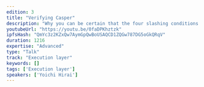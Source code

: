 ```yaml
---
edition: 3
title: "Verifying Casper"
description: "Why you can be certain that the four slashing conditions of Casper are enough to catch forks."
youtubeUrl: "https://youtu.be/0faDPKhztzk"
ipfsHash: "QmYc3z2KZxQw7AymGpQwBoUSAQCD1ZQGw787DG5oGkQRqV"
duration: 1216
expertise: "Advanced"
type: "Talk"
track: "Execution layer"
keywords: []
tags: ['Execution layer']
speakers: ['Yoichi Hirai']
---
```

